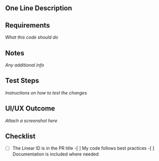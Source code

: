 ## One Line Description

## Requirements

_What this code should do_

## Notes

_Any additional info_

## Test Steps

_Instructions on how to test the changes_

## UI/UX Outcome

_Attach a screenshot here_

## Checklist

-[ ] The Linear ID is in the PR title -[ ] My code follows best practices -[ ] Documentation is included where needed
